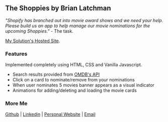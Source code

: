 ## The Shoppies by Brian Latchman

_"Shopify has branched out into movie award shows and we need your help. Please build us an app to help manage our movie nominations for the upcoming Shoppies."_ - The task.

[My Solution's Hosted Site](https://latxh.github.io/Shoppies/).

### Features

Implemented completely using HTML, CSS and Vanilla Javascript.

- Search results provided from [OMDB's API](http://www.omdbapi.com/apikey.aspx)
- Click on a card to nominate/remove from your nominations
- When user nominates 5 movies banner appears as a visual indicator
- Animations for adding/deleting and loading the movie cards

### More Me

[Github](https://github.com/latxh) | [Linkedin](https://www.linkedin.com/in/brian-latchman/) | [Personal Website](https://latchman.ca/) | [Email](mailto:latxhman@gmail.com)
